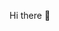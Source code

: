 Hi there 👋 

<!---
AlisonSousa1997/AlisonSousa1997 is a ✨ special ✨ repository because its `README.md` (this file) appears on your GitHub profile.
You can click the Preview link to take a look at your changes.
--->
